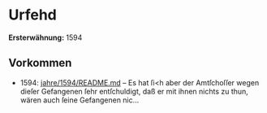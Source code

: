 # Urfehd

**Ersterwähnung:** 1594

## Vorkommen
- 1594: [jahre/1594/README.md](../jahre/1594/README.md) – Es hat ſi<h aber der Amtſchoſſer wegen
dieſer Gefangenen ſehr entſchuldigt, daß er mit ihnen nichts zu
thun, wären auch ſeine Gefangenen nic...
